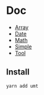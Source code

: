 # Doc

- [Array](./array.md)
- [Date](./date.md)
- [Math](./math.md)
- [Simple](./simple.md)
- [Tool](./tool.md)

## Install

```bash
yarn add umt
```
